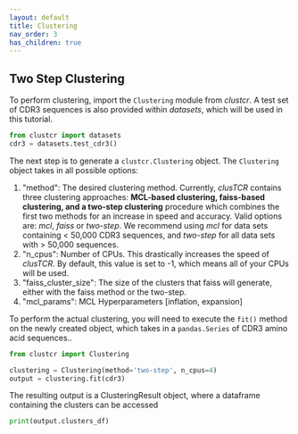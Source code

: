 ```yaml
---
layout: default
title: Clustering
nav_order: 3
has_children: true
---
```



## Two Step Clustering


To perform clustering, import the `Clustering` module from *clustcr*. A test set of CDR3 sequences is also provided within *datasets*, which will be used in this tutorial.

```python
from clustcr import datasets
cdr3 = datasets.test_cdr3()
```

The next step is to generate a `clustcr.Clustering` object. The `Clustering` object takes in all possible options:

1. "method": The desired clustering method. Currently, *clusTCR* contains three clustering approaches: **MCL-based clustering, faiss-based clustering, and a two-step clustering** procedure which combines the first two methods for an increase in speed and accuracy. Valid options are: *mcl*, *faiss* or *two-step*. We recommend using *mcl* for data sets containing < 50,000 CDR3 sequences, and *two-step* for all data sets with > 50,000 sequences.
2. "n_cpus": Number of CPUs. This drastically increases the speed of *clusTCR*. By default, this value is set to -1, which means all of your CPUs will be used.
3. "faiss_cluster_size": The size of the clusters that faiss will generate, either with the faiss method or the two-step.
4. "mcl_params": MCL Hyperparameters \[inflation, expansion\]

To perform the actual clustering, you will need to execute the `fit()` method on the newly created object, which takes in a `pandas.Series` of CDR3 amino acid sequences..


```python
from clustcr import Clustering

clustering = Clustering(method='two-step', n_cpus=4)
output = clustering.fit(cdr3)
```

The resulting output is a ClusteringResult object, where a dataframe containing the clusters can be accessed 

```python
print(output.clusters_df)
```


